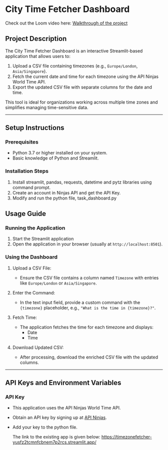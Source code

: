 # City Time Fetcher Dashboard

Check out the Loom video here: [Walkthrough of the project](https://drive.google.com/file/d/1cUFL92Vo3Pstwn8RnmsDtB0KdX5FMvIN/view?usp=sharing)

## Project Description
The City Time Fetcher Dashboard is an interactive Streamlit-based application that allows users to:
1. Upload a CSV file containing timezones (e.g., `Europe/London`, `Asia/Singapore`).
2. Fetch the current date and time for each timezone using the API Ninjas World Time API.
3. Export the updated CSV file with separate columns for the date and time.

This tool is ideal for organizations working across multiple time zones and simplifies managing time-sensitive data.

---

## Setup Instructions

### Prerequisites
- Python 3.7 or higher installed on your system.
- Basic knowledge of Python and Streamlit.

### Installation Steps
1. Install streamlit, pandas, requests, datetime and pytz libraries using command prompt.
2. Create an account in Ninjas API and get the API Key.
3. Modify and run the python file, task_dashboard.py
   
## Usage Guide

### Running the Application
1. Start the Streamlit application
2. Open the application in your browser (usually at `http://localhost:8501`).

### Using the Dashboard
1. Upload a CSV File:
   - Ensure the CSV file contains a column named `Timezone` with entries like `Europe/London` or `Asia/Singapore`.
   
2. Enter the Command:
   - In the text input field, provide a custom command with the `{timezone}` placeholder, e.g., `"What is the time in {timezone}?"`.

3. Fetch Time:
   - The application fetches the time for each timezone and displays:
     - Date
     - Time
     
4. Download Updated CSV:
   - After processing, download the enriched CSV file with the updated columns.

---

## API Keys and Environment Variables

### API Key
- This application uses the API Ninjas World Time API.
- Obtain an API key by signing up at [API Ninjas](https://www.api-ninjas.com).
- Add your key to the python file.

  The link to the existing app is given below:
  https://timezonefetcher-yusfz2tcmnfcbnem7p2rcs.streamlit.app/
